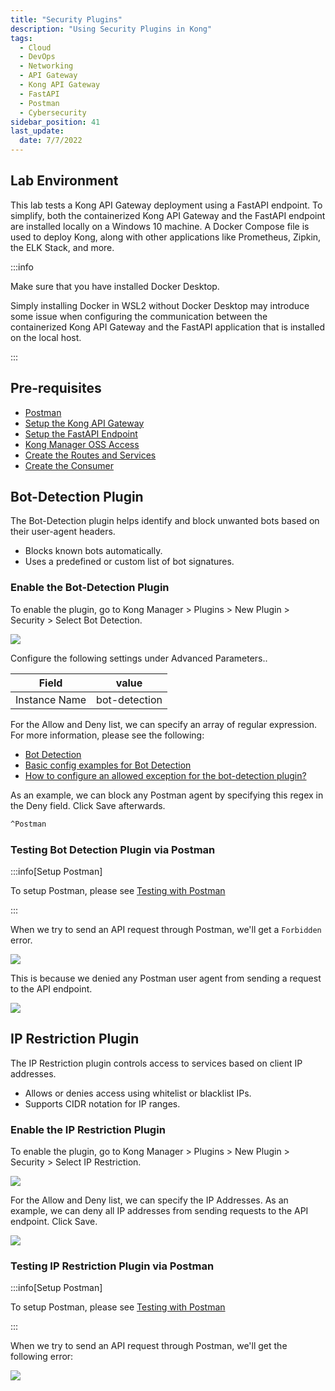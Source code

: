 ```yaml
---
title: "Security Plugins"
description: "Using Security Plugins in Kong"
tags: 
  - Cloud
  - DevOps
  - Networking 
  - API Gateway
  - Kong API Gateway
  - FastAPI 
  - Postman
  - Cybersecurity
sidebar_position: 41
last_update:
  date: 7/7/2022
---
```


## Lab Environment

This lab tests a Kong API Gateway deployment using a FastAPI endpoint. To simplify, both the containerized Kong API Gateway and the FastAPI endpoint are installed locally on a Windows 10 machine. A Docker Compose file is used to deploy Kong, along with other applications like Prometheus, Zipkin, the ELK Stack, and more.

:::info 

Make sure that you have installed Docker Desktop. 

Simply installing Docker in WSL2 without Docker Desktop may introduce some issue when configuring the communication between the containerized Kong API Gateway and the FastAPI application that is installed on the local host.

:::

## Pre-requisites 

- [Postman](https://www.postman.com/downloads/)
- [Setup the Kong API Gateway](/docs/006-Networking/060-Kong-API-Gateway/015-Containerized-Kong-and-Other-Apps.md)
- [Setup the FastAPI Endpoint](/docs/006-Networking/060-Kong-API-Gateway/016-Testing-wth-an-FastAPI-Endpoint.md#setup-the-api-endpoint)
- [Kong Manager OSS Access](/docs/006-Networking/060-Kong-API-Gateway/015-Containerized-Kong-and-Other-Apps.md)
- [Create the Routes and Services](/docs/006-Networking/060-Kong-API-Gateway/016-Testing-wth-an-FastAPI-Endpoint.md)
- [Create the Consumer](/docs/006-Networking/060-Kong-API-Gateway/017-Consumers-Plugins-Upstreams.md#create-the-kong-consumer)


## Bot-Detection Plugin

The Bot-Detection plugin helps identify and block unwanted bots based on their user-agent headers.  

- Blocks known bots automatically.  
- Uses a predefined or custom list of bot signatures.  

### Enable the Bot-Detection Plugin

To enable the plugin, go to Kong Manager > Plugins > New Plugin > Security > Select Bot Detection.

![](/img/docs/12042024-kong-gw-security-plugin-bot-detection.png)

Configure the following settings under Advanced Parameters.. 

| Field                           | value               |
|---------------------------------|---------------------|
| Instance Name                   | bot-detection       |

For the Allow and Deny list, we can specify an array of regular expression. For more information, please see the following:

- [Bot Detection](https://docs.konghq.com/hub/kong-inc/bot-detection/)
- [Basic config examples for Bot Detection](https://docs.konghq.com/hub/kong-inc/bot-detection/how-to/basic-example/)
- [How to configure an allowed exception for the bot-detection plugin?](https://github.com/Kong/kong/discussions/7745)

As an example, we can block any Postman agent by specifying this regex in the Deny field. Click Save afterwards.

```bash
^Postman 
```

### Testing Bot Detection Plugin via Postman 

:::info[Setup Postman]

To setup Postman, please see [Testing with Postman](/docs/006-Networking/060-Kong-API-Gateway/016-Testing-wth-an-FastAPI-Endpoint.md#testing-with-postman)

:::


When we try to send an API request through Postman, we'll get a `Forbidden` error.

![](/img/docs/12042024-kong-gw-security-plugin-bot-detection-working-in-postman-2.png)

This is because we denied any Postman user agent from sending a request to the API endpoint.

![](/img/docs/12042024-kong-gw-security-plugin-bot-detection-blocked-postman-agent.png)



## IP Restriction Plugin

The IP Restriction plugin controls access to services based on client IP addresses.  

- Allows or denies access using whitelist or blacklist IPs.  
- Supports CIDR notation for IP ranges.  

### Enable the IP Restriction Plugin

To enable the plugin, go to Kong Manager > Plugins > New Plugin > Security > Select IP Restriction.

![](/img/docs/12042024-kong-gw-security-plugin-bot-detection.png)

For the Allow and Deny list, we can specify the IP Addresses. As an example, we can deny all IP addresses from sending requests to the API endpoint. Click Save.

![](/img/docs/12042024-kong-gw-security-plugin-ip-restriction-deny-all.png)


### Testing IP Restriction Plugin via Postman 

:::info[Setup Postman]

To setup Postman, please see [Testing with Postman](/docs/006-Networking/060-Kong-API-Gateway/016-Testing-wth-an-FastAPI-Endpoint.md#testing-with-postman)

:::


When we try to send an API request through Postman, we'll get the following error:

![](/img/docs/12042024-kong-gw-security-plugin-ip-restriction-deny-all-working-in-postman.png)
